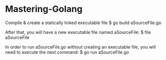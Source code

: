 # Mastering-Golang

Compile & create a statically linked executable file
$ go build aSourceFile.go

After that, you will have a new executable file named aSourceFile:
$ file aSourceFile

In order to run aSourceFile.go without creating an executable file, you will need to execute the next command:
$ go run aSourceFile.go

